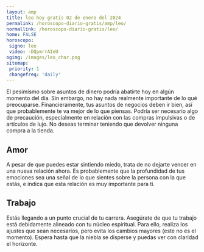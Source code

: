 ```yaml
---
layout: amp
title: leo hoy gratis 02 de enero del 2024 
permalink: /horoscopo-diario-gratis/amp/leo/
normallink: /horoscopo-diario-gratis/leo/
home: FALSE
horoscopo:
 signo: leo
 video: -DQpmrrAIeU
ogimg: /images/leo_char.png
sitemap:
 priority: 1
 changefreq: 'daily'
---
```



El pesimismo sobre asuntos de dinero podría abatirte hoy en algún momento del día. Sin embargo, no hay nada realmente importante de lo qué preocuparse. Financieramente, tus asuntos de negocios deben ir bien, así que probablemente te va mejor de lo que piensas. Podría ser necesario algo de precaución, especialmente en relación con las compras impulsivas o de artículos de lujo. No deseas terminar teniendo que devolver ninguna compra a la tienda.

## Amor

A pesar de que puedes estar sintiendo miedo, trata de no dejarte vencer en una nueva relación ahora. Es probablemente que la profundidad de tus emociones sea una señal de lo que sientes sobre la persona con la que estás, e indica que esta relación es muy importante para ti.

## Trabajo

Estás llegando a un punto crucial de tu carrera. Asegúrate de que tu trabajo está debidamente alineado con tu núcleo espiritual. Para ello, realiza los ajustes que sean necesarios, pero evita los cambios mayores (este no es el momento). Espera hasta que la niebla se disperse y puedas ver con claridad el horizonte.
